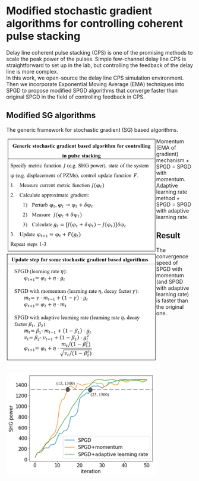 # Modified stochastic gradient algorithms for controlling coherent pulse stacking

Delay line coherent pulse stacking (CPS) is one of the promising methods to scale the peak power of the pulses. Simple few-channel delay line CPS is straightforward to set up in the lab, but controlling the feedback of the delay line is more complex.   
In this work, we open-source the delay line CPS simulation environment. Then we incorporate  Exponential Moving Average (EMA) techniques into SPGD to propose modified SPGD algorithms that converge faster than original SPGD in the field of controlling feedback in CPS. 

## Modified SG algorithms
The generic framework for stochastic gradient (SG) based algorithms.  
<div style="float:left;border:solid 1px 000;margin:2px;"><img src="demo/generic_sgd.png"  width="400" ></div>
Momentum (EMA of gradient) mechanism + SPGD = SPGD with momentum.   
Adaptive learning rate method + SPGD = SPGD with adaptive learning rate.  
<div style="float:left;border:solid 1px 000;margin:2px;"><img src="demo/modified_spdg.png"  width="400" ></div>

## Result
The convergence speed of SPGD with momentum (and SPGD with adaptive learning rate) is faster than the original one. 
<div style="float:left;border:solid 1px 000;margin:2px;"><img src="demo/comparison.png"  width="400" ></div>
